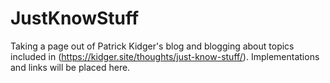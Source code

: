 # JustKnowStuff

Taking a page out of Patrick Kidger's blog and blogging about topics included in (https://kidger.site/thoughts/just-know-stuff/). Implementations and links will be placed here. 
